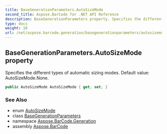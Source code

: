 ```yaml
---
title: BaseGenerationParameters.AutoSizeMode
second_title: Aspose.BarCode for .NET API Reference
description: BaseGenerationParameters property. Specifies the different types of automatic sizing modes. Default value AutoSizeMode.None
type: docs
weight: 10
url: /net/aspose.barcode.generation/basegenerationparameters/autosizemode/
---
```

## BaseGenerationParameters.AutoSizeMode property

Specifies the different types of automatic sizing modes. Default value: AutoSizeMode.None.

```csharp
public AutoSizeMode AutoSizeMode { get; set; }
```

### See Also

* enum [AutoSizeMode](../../autosizemode/)
* class [BaseGenerationParameters](../)
* namespace [Aspose.BarCode.Generation](../../../aspose.barcode.generation/)
* assembly [Aspose.BarCode](../../../)


